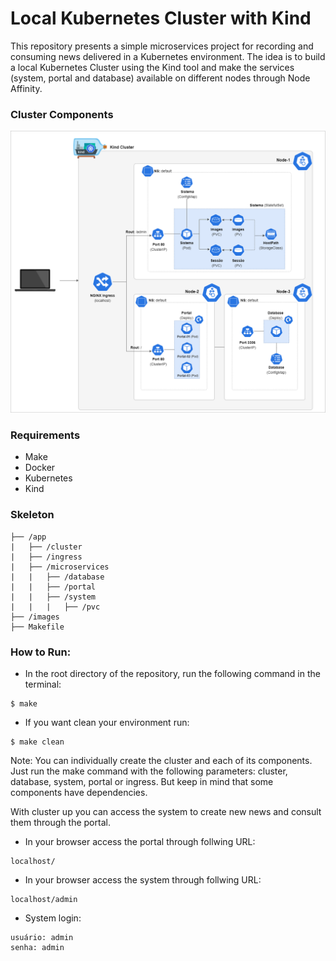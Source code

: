 # Local Kubernetes Cluster with Kind

This repository presents a simple microservices project for recording and consuming news delivered in a Kubernetes environment. The idea is to build a local Kubernetes Cluster using the Kind tool and make the services (system, portal and database) available on different nodes through Node Affinity.

### Cluster Components

![cluster-components](images/cluster-components.png) 

### Requirements
* Make
* Docker
* Kubernetes
* Kind

### Skeleton
```
├── /app
|   ├── /cluster
|   ├── /ingress
|   ├── /microservices
|   |   ├── /database
|   |   ├── /portal
|   |   ├── /system
|   |   |   ├── /pvc
├── /images
├── Makefile
```

### How to Run:
* In the root directory of the repository, run the following command in the terminal:
```
$ make
```
* If you want clean your environment run:
```
$ make clean
```
Note: You can individually create the cluster and each of its components. Just run the make command with the following parameters: cluster, database, system, portal or ingress. But keep in mind that some components have dependencies.

With cluster up you can access the system to create new news and consult them through the portal. 

* In your browser access the portal through follwing URL:
```
localhost/
```
* In your browser access the system through follwing URL:
```
localhost/admin
```
* System login:
```
usuário: admin
senha: admin
```